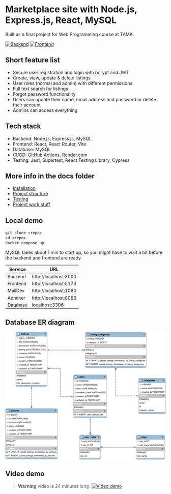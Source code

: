 # Marketplace site with Node.js, Express.js, React, MySQL

Built as a final project for Web Programming course at TAMK.

[![Backend](https://github.com/TiTe-5G00EV16/2023-final-project-vaasuu/actions/workflows/backend.yml/badge.svg)](https://github.com/TiTe-5G00EV16/2023-final-project-vaasuu/actions/workflows/backend.yml)
[![Frontend](https://github.com/TiTe-5G00EV16/2023-final-project-vaasuu/actions/workflows/frontend.yml/badge.svg)](https://github.com/TiTe-5G00EV16/2023-final-project-vaasuu/actions/workflows/frontend.yml)

## Short feature list

- Secure user registration and login with bcrypt and JWT
- Create, view, update & delete listings
- User roles (normal and admin) with different permissions
- Full text search for listings
- Forgot password functionality
- Users can update their name, email address and password or delete their account
- Admins can access everything

## Tech stack

- Backend: Node.js, Express.js, MySQL
- Frontend: React, React Router, Vite
- Database: MySQL
- CI/CD: GitHub Actions, Render.com
- Testing: Jest, Supertest, React Testing Library, Cypress

## More info in the docs folder

- [Installation](docs/development/installation.md)
- [Project structure](docs/development/project-structure.md)
- [Testing](docs/development/testing.md)
- [Project work stuff](docs/project-work/summary.md)

## Local demo

```
git clone <repo>
cd <repo>
docker compose up
```

MySQL takes about 1 min to start up, so you might have to wait a bit before the backend and frontend are ready.

| Service  | URL                   |
| -------- | --------------------- |
| Backend  | http://localhost:3000 |
| Frontend | http://localhost:5173 |
| MailDev  | http://localhost:1080 |
| Adminer  | http://localhost:8080 |
| Database | localhost:3306        |

## Database ER diagram

![ER diagram](db/db-er.svg)

## Video demo

> **Warning** video is 24 minutes long.
> [![Video demo](https://img.youtube.com/vi/zx0a1EEBalI/0.jpg)](https://youtu.be/zx0a1EEBalI)
